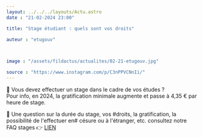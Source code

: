 ```yaml
---
layout: ../../../layouts/Actu.astro
date : "21-02-2024 23:00"

title: "Stage étudiant : quels sont vos droits"

auteur : "etugouv" 

 

image : "/assets/fildactus/actualites/02-21-etugouv.jpg"

source : "https://www.instagram.com/p/C3nPPVCNnIi/"
---
```


📢 Vous devez effectuer un stage dans le cadre de vos études ?  
Pour info, en 2024, la gratification minimale augmente et passe à 4,35 € par heure de stage.

🔴 Une question sur la durée du stage, vos #droits, la gratification, la possibilité de l'effectuer en# césure ou à l'étranger, etc. consultez notre FAQ stages 👉 [LIEN](https://www.etudiant.gouv.fr/fr/faq-stages-le-point-sur-vos-droits-589)